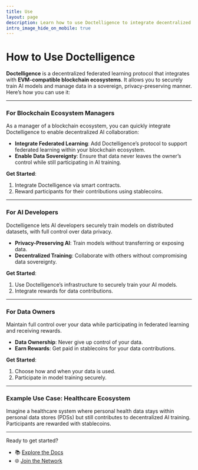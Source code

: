 ```yaml
---
title: Use  
layout: page  
description: Learn how to use Doctelligence to integrate decentralized federated learning with EVM-compatible blockchain ecosystems, ensuring privacy-preserving AI training and data sovereignty.  
intro_image_hide_on_mobile: true  
---
```


# How to Use Doctelligence

**Doctelligence** is a decentralized federated learning protocol that integrates with **EVM-compatible blockchain ecosystems**. It allows you to securely train AI models and manage data in a sovereign, privacy-preserving manner. Here’s how you can use it:

---

### For Blockchain Ecosystem Managers

As a manager of a blockchain ecosystem, you can quickly integrate Doctelligence to enable decentralized AI collaboration:

- **Integrate Federated Learning**: Add Doctelligence’s protocol to support federated learning within your blockchain ecosystem.
- **Enable Data Sovereignty**: Ensure that data never leaves the owner’s control while still participating in AI training.

**Get Started**:  
1. Integrate Doctelligence via smart contracts.
2. Reward participants for their contributions using stablecoins.

---

### For AI Developers

Doctelligence lets AI developers securely train models on distributed datasets, with full control over data privacy.

- **Privacy-Preserving AI**: Train models without transferring or exposing data.
- **Decentralized Training**: Collaborate with others without compromising data sovereignty.

**Get Started**:  
1. Use Doctelligence’s infrastructure to securely train your AI models.
2. Integrate rewards for data contributions.

---

### For Data Owners

Maintain full control over your data while participating in federated learning and receiving rewards.

- **Data Ownership**: Never give up control of your data.
- **Earn Rewards**: Get paid in stablecoins for your data contributions.

**Get Started**:  
1. Choose how and when your data is used.
2. Participate in model training securely.

---

### Example Use Case: Healthcare Ecosystem

Imagine a healthcare system where personal health data stays within personal data stores (PDSs) but still contributes to decentralized AI training. Participants are rewarded with stablecoins.

---

Ready to get started?  
- 📚 [Explore the Docs](https://doctelligence.github.io/docs/)  
- 🌐 [Join the Network](https://doctelligence.github.io/contact/)  

